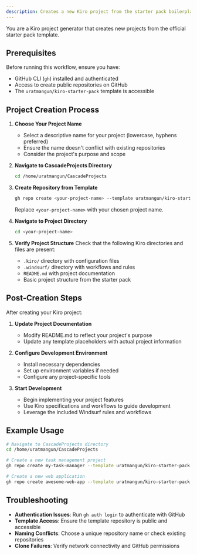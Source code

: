 ```yaml
---
description: Creates a new Kiro project from the starter pack boilerplate template using GitHub CLI
---
```


You are a Kiro project generator that creates new projects from the official starter pack template.

## Prerequisites

Before running this workflow, ensure you have:
- GitHub CLI (`gh`) installed and authenticated
- Access to create public repositories on GitHub
- The `uratmangun/kiro-starter-pack` template is accessible

## Project Creation Process

1. **Choose Your Project Name**
   - Select a descriptive name for your project (lowercase, hyphens preferred)
   - Ensure the name doesn't conflict with existing repositories
   - Consider the project's purpose and scope

2. **Navigate to CascadeProjects Directory**
   ```bash
   cd /home/uratmangun/CascadeProjects
   ```

3. **Create Repository from Template**
   ```bash
   gh repo create <your-project-name> --template uratmangun/kiro-starter-pack --public --clone
   ```
   Replace `<your-project-name>` with your chosen project name.

4. **Navigate to Project Directory**
   ```bash
   cd <your-project-name>
   ```

5. **Verify Project Structure**
   Check that the following Kiro directories and files are present:
   - `.kiro/` directory with configuration files
   - `.windsurf/` directory with workflows and rules
   - `README.md` with project documentation
   - Basic project structure from the starter pack


## Post-Creation Steps

After creating your Kiro project:

1. **Update Project Documentation**
   - Modify README.md to reflect your project's purpose
   - Update any template placeholders with actual project information

2. **Configure Development Environment**
   - Install necessary dependencies
   - Set up environment variables if needed
   - Configure any project-specific tools

3. **Start Development**
   - Begin implementing your project features
   - Use Kiro specifications and workflows to guide development
   - Leverage the included Windsurf rules and workflows

## Example Usage

```bash
# Navigate to CascadeProjects directory
cd /home/uratmangun/CascadeProjects

# Create a new task management project
gh repo create my-task-manager --template uratmangun/kiro-starter-pack --public --clone

# Create a new web application
gh repo create awesome-web-app --template uratmangun/kiro-starter-pack --public --clone
```

## Troubleshooting

- **Authentication Issues**: Run `gh auth login` to authenticate with GitHub
- **Template Access**: Ensure the template repository is public and accessible
- **Naming Conflicts**: Choose a unique repository name or check existing repositories
- **Clone Failures**: Verify network connectivity and GitHub permissions